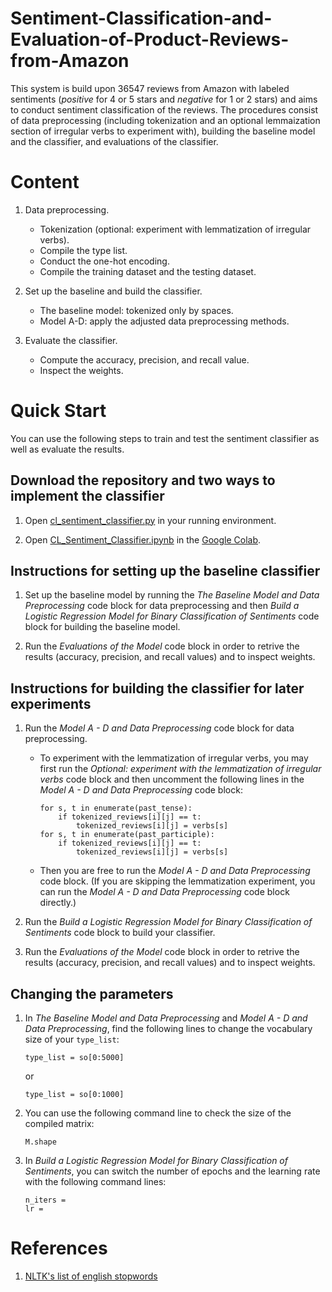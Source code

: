 # Sentiment-Classification-and-Evaluation-of-Product-Reviews-from-Amazon
This system is build upon 36547 reviews from Amazon with labeled sentiments (*positive* for 4 or 5 stars and *negative* for 1 or 2 stars) and aims to conduct sentiment classification of the reviews. The procedures consist of data preprocessing (including tokenization and an optional lemmaization section of irregular verbs to experiment with), building the baseline model and the classifier, and evaluations of the classifier.

# Content
1.   Data preprocessing.
      *   Tokenization (optional: experiment with lemmatization of irregular verbs).
      *   Compile the type list.
      *   Conduct the one-hot encoding.
      *   Compile the training dataset and the testing dataset.

2.   Set up the baseline and build the classifier.
      *   The baseline model: tokenized only by spaces.
      *   Model A-D: apply the adjusted data preprocessing methods.

3.   Evaluate the classifier.
      *   Compute the accuracy, precision, and recall value.
      *   Inspect the weights.

# Quick Start

You can use the following steps to train and test the sentiment classifier as well as evaluate the results.

## Download the repository and two ways to implement the classifier

1.   Open [cl_sentiment_classifier.py](cl_sentiment_classifier.py) in your running environment.

2.   Open [CL_Sentiment_Classifier.ipynb](CL_Sentiment_Classifier.ipynb) in the [Google Colab](https://colab.research.google.com/).

## Instructions for setting up the baseline classifier

1.   Set up the baseline model by running the *The Baseline Model and Data Preprocessing* code block for data preprocessing and then *Build a Logistic Regression Model for Binary Classification of Sentiments* code block for building the baseline model.

2.   Run the *Evaluations of the Model* code block in order to retrive the results (accuracy, precision, and recall values) and to inspect weights.

## Instructions for building the classifier for later experiments

1.   Run the *Model A - D and Data Preprocessing* code block for data preprocessing.

     *   To experiment with the lemmatization of irregular verbs, you may first run the *Optional: experiment with the lemmatization of irregular verbs* code block and then uncomment the following lines in the *Model A - D and Data Preprocessing* code block:
       
         ```
         for s, t in enumerate(past_tense):
             if tokenized_reviews[i][j] == t:
                 tokenized_reviews[i][j] = verbs[s]
         for s, t in enumerate(past_participle):
             if tokenized_reviews[i][j] == t:
                 tokenized_reviews[i][j] = verbs[s]
         ```
     *   Then you are free to run the *Model A - D and Data Preprocessing* code block. (If you are skipping the lemmatization experiment, you can run the *Model A - D and Data Preprocessing* code block directly.)
       
2.   Run the *Build a Logistic Regression Model for Binary Classification of Sentiments* code block to build your classifier.
  
3.   Run the *Evaluations of the Model* code block in order to retrive the results (accuracy, precision, and recall values) and to inspect weights.

## Changing the parameters

1.   In *The Baseline Model and Data Preprocessing* and *Model A - D and Data Preprocessing*, find the following lines to change the vocabulary size of your `type_list`:

     ```
     type_list = so[0:5000]
     ```
     or
     ```
     type_list = so[0:1000]
     ```
     
2.   You can use the following command line to check the size of the compiled matrix:

     ```
     M.shape
     ```

3.   In *Build a Logistic Regression Model for Binary Classification of Sentiments*, you can switch the number of epochs and the learning rate with the following command lines:

     ```
     n_iters =
     lr =
     ```

# References

1.    [NLTK's list of english stopwords](https://gist.github.com/sebleier/554280)

